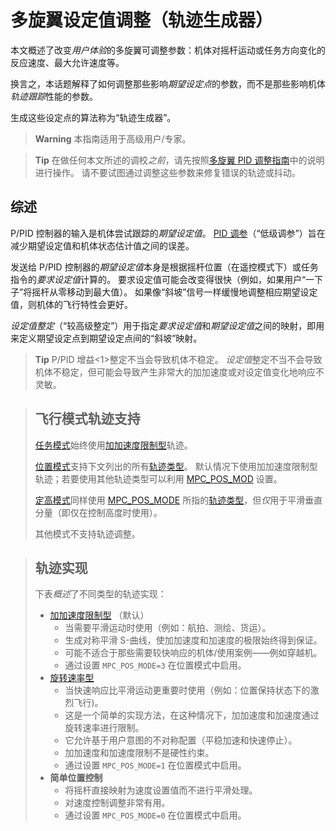 # 多旋翼设定值调整（轨迹生成器）

本文概述了改变*用户体验*的多旋翼可调整参数：机体对摇杆运动或任务方向变化的反应速度、最大允许速度等。

换言之，本话题解释了如何调整那些影响*期望设定点*的参数，而不是那些影响机体*轨迹跟踪*性能的参数。

生成这些设定点的算法称为“轨迹生成器”。

> **Warning** 本指南适用于高级用户/专家。

<span></span>

> **Tip** 在做任何本文所述的调校*之前*，请先按照[多旋翼 PID 调整指南](../config_mc/pid_tuning_guide_multicopter.md)中的说明进行操作。 请不要试图通过调整这些参数来修复错误的轨迹或抖动。

## 综述

P/PID 控制器的输入是机体尝试跟踪的*期望设定值*。 [PID 调参](../config_mc/pid_tuning_guide_multicopter.md)（“低级调参”）旨在减少期望设定值和机体状态估计值之间的误差。

发送给 P/PID 控制器的*期望设定值*本身是根据摇杆位置（在遥控模式下）或任务指令的*要求设定值*计算的。 要求设定值可能会改变得很快（例如，如果用户“一下子”将摇杆从零移动到最大值）。 如果像“斜坡”信号一样缓慢地调整相应期望设定值，则机体的飞行特性会更好。

*设定值整定*（“较高级整定”）用于指定*要求设定值*和*期望设定值*之间的映射，即用来定义期望设定点到期望设定点间的“斜坡”映射。

> **Tip** P/PID 增益<1>整定不当会导致机体不稳定。 *设定值*整定不当不会导致机体不稳定，但可能会导致产生非常大的加加速度或对设定值变化地响应不灵敏。</p> </blockquote> 
> 
> 

<span id="modes"></span>

> 
> ## 飞行模式轨迹支持
> 
> [任务模式](../flight_modes/mission.md)始终使用[加加速度限制型](../config_mc/mc_jerk_limited_type_trajectory.md)轨迹。
> 
> [位置模式](../flight_modes/position_mc.md)支持下文列出的所有[轨迹类型](#trajectory_implementation)。 默认情况下使用加加速度限制型轨迹；若要使用其他轨迹类型可以利用 [MPC_POS_MOD](../advanced_config/parameter_reference.md#MPC_POS_MODE) 设置。
> 
> [定高模式](../flight_modes/altitude_mc.md)同样使用 [MPC_POS_MODE](../advanced_config/parameter_reference.md#MPC_POS_MODE) 所指的[轨迹类型](#trajectory_implementation)，但*仅*用于平滑垂直分量（即仅在控制高度时使用）。
> 
> 其他模式不支持轨迹调整。
> 
> 

<span id="trajectory_implementation"></span>

> 
> ## 轨迹实现
> 
> 下表*概述*了不同类型的轨迹实现：
> 
> - [加加速度限制型](../config_mc/mc_jerk_limited_type_trajectory.md) （默认） 
>   - 当需要平滑运动时使用（例如：航拍、测绘、货运）。
>   - 生成对称平滑 S-曲线，使加加速度和加速度的极限始终得到保证。
>   - 可能不适合于那些需要较快响应的机体/使用案例——例如穿越机。
>   - 通过设置 `MPC_POS_MODE=3` 在位置模式中启用。
> - [旋转速率型](../config_mc/mc_slew_rate_type_trajectory.md) 
>   - 当快速响应比平滑运动更重要时使用（例如：位置保持状态下的激烈飞行)。
>   - 这是一个简单的实现方法，在这种情况下，加加速度和加速度通过旋转速率进行限制。
>   - 它允许基于用户意图的不对称配置（平稳加速和快速停止）。 
>   - 加加速度和加速度限制不是硬性约束。
>   - 通过设置 `MPC_POS_MODE=1` 在位置模式中启用。
> - **简单位置控制** 
>   - 将摇杆直接映射为速度设置值而不进行平滑处理。
>   - 对速度控制调整非常有用。
>   - 通过设置 `MPC_POS_MODE=0` 在位置模式中启用。